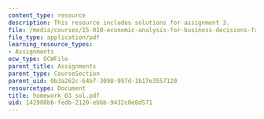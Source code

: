 ```yaml
---
content_type: resource
description: This resource includes solutions for assignment 3.
file: /media/courses/15-010-economic-analysis-for-business-decisions-fall-2004/142980bbfedb2120ebbb9432c0e8d571_homework_03_sol.pdf
file_type: application/pdf
learning_resource_types:
- Assignments
ocw_type: OCWFile
parent_title: Assignments
parent_type: CourseSection
parent_uid: 0b3a262c-64b7-3098-997d-1b17e3557120
resourcetype: Document
title: homework_03_sol.pdf
uid: 142980bb-fedb-2120-ebbb-9432c0e8d571
---
```

